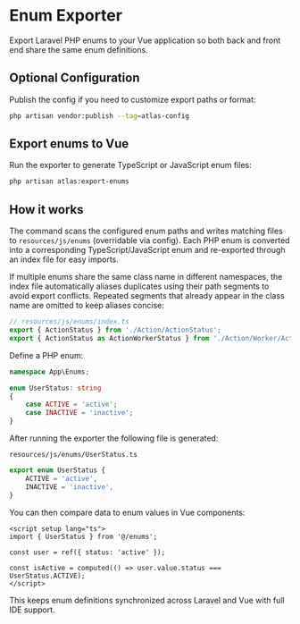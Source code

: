 # Enum Exporter

Export Laravel PHP enums to your Vue application so both back and front end share the same enum definitions.

## Optional Configuration

Publish the config if you need to customize export paths or format:

```bash
php artisan vendor:publish --tag=atlas-config
```

## Export enums to Vue

Run the exporter to generate TypeScript or JavaScript enum files:

```bash
php artisan atlas:export-enums
```

## How it works

The command scans the configured enum paths and writes matching files to `resources/js/enums` (overridable via config). Each PHP enum is converted into a corresponding TypeScript/JavaScript enum and re-exported through an index file for easy imports.

If multiple enums share the same class name in different namespaces, the index file automatically aliases duplicates using their path segments to avoid export conflicts. Repeated segments that already appear in the class name are omitted to keep aliases concise:

```ts
// resources/js/enums/index.ts
export { ActionStatus } from './Action/ActionStatus';
export { ActionStatus as ActionWorkerStatus } from './Action/Worker/ActionStatus';
```

Define a PHP enum:

```php
namespace App\Enums;

enum UserStatus: string
{
    case ACTIVE = 'active';
    case INACTIVE = 'inactive';
}
```

After running the exporter the following file is generated:

`resources/js/enums/UserStatus.ts`

```ts
export enum UserStatus {
    ACTIVE = 'active',
    INACTIVE = 'inactive',
}
```

You can then compare data to enum values in Vue components:

```vue
<script setup lang="ts">
import { UserStatus } from '@/enums';

const user = ref({ status: 'active' });

const isActive = computed(() => user.value.status === UserStatus.ACTIVE);
</script>
```

This keeps enum definitions synchronized across Laravel and Vue with full IDE support.
